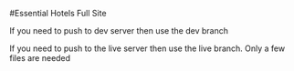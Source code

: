 #Essential Hotels Full Site

If you need to push to dev server then use the dev branch


If you need to push to the live server then use the live branch. Only a few files are needed

